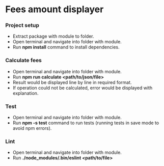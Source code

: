 # Fees amount displayer

### Project setup
   - Extract package with module to folder.
   - Open terminal and navigate into folder with module.
   - Run **npm install** command to install dependencies.

### Calculate fees
   - Open terminal and navigate into folder with module.
   - Run **npm run calculate <path/to/json/file>**
   - Result would be displayed line by line in required format.
   - If operation could not be calculated, error would be displayed with explanation.
    
### Test
   - Open terminal and navigate into folder with module.
   - Run **npm -s test** command to run tests (running tests in save mode to avoid npm errors).
  
### Lint
   - Open terminal and navigate into folder with module.
   - Run **./node_modules/.bin/eslint <path/to/file>**

